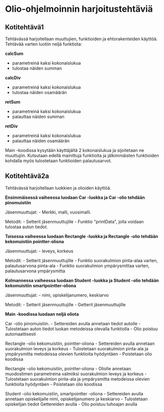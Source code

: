 # Olio-ohjelmoinnin harjoitustehtäviä

## Kotitehtävä1

Tehtävässä harjoitellaan muuttujien, funktioiden ja ehtorakenteiden käyttöä.
Tehtävää varten luotiin neljä funktiota:

**calcSum**

- parametreinä kaksi kokonaislukua
- tulostaa näiden summan

**calcDiv**

- parametreinä kaksi kokonaislukua
- tulostaa näiden osamäärän

**retSum**

- parametreinä kaksi kokonaislukua
- palauttaa näiden summan
    
**retDiv**

- parametreinä kaksi kokonaislukua
- palauttaa näiden osamäärän

Main -koodissa kysytään käyttäjältä 2 kokonaislukua ja sijoitetaan ne muuttujiin.
Kutsutaan edellä mainittuja funktioita ja jälkimmäisten funktioiden kohdalla myös tulostetaan funktioiden palautusarvot.

## Kotitehtävä2a

Tehtävässä harjoitellaan luokkien ja olioiden käyttöä.

**Ensimmäisessä vaiheessa luodaan Car -luokka ja Car -olio tehdään pinomuistiin**

Jäsenmuuttujat:
    - Merkki, malli, vuosimalli.

Metodit:
    - Setterit jäsenmuuttujille
    - Funktio "printData", jolla voidaan tulostaa auton tiedot.

**Toisessa vaiheessa luodaan Rectangle -luokka ja Rectangle -olio tehdään kekomuistiin pointter-oliona**

Jäsenmuuttujat:
    - leveys, korkeus

Metodit:
    - Setterit jäsenmuuttujille
    - Funktio suorakulmion pinta-alaa varten, palautusarvona pinta-ala
    - Funktio suorakulmion ympärysmittaa varten, palautusarvona ympärysmitta

**Kolmannessa vaiheessa luodaan Student -luokka ja Student -olio tehdään kekomuistiin smartpointter-oliona**

Jäsenmuuttujat:
    - nimi, opiskelijanumero, keskiarvo

Metodit:
    - Setterit jäsenmuuttujille
    - Getterit jäsenmuuttujille

**Main -koodissa luodaan neljä oliota**

Car -olio pinomuistiin.
    - Settereiden avulla annetaan tiedot autolle
    - Tulostetaan auton tiedot luokan metodeissa olevalla funktiolla
    - Olio poistuu automaattisesti

Rectangle -olio kekomuistiin, pointter-oliona
    - Settereiden avulla annetaan suorakulmion leveys ja korkeus
    - Tulostetaan suorakulmion pinta-ala ja ympärysmitta metodeissa olevien funktioita hyödyntäen
    - Poistetaan olio koodissa

Rectangle -olio kekomuistiin, pointter-oliona
    - Oliolle annetaan muodostimen parametreina valmiiksi suorakulmion leveys ja korkeus
    - Tulostetaan suorakulmion pinta-ala ja ympärysmitta metodeissa olevien funktioita hyödyntäen
    - Poistetaan olio koodissa

Student -olio kekomuistiin, smartpointter -oliona
    - Settereiden avulla annetaan opiskelijalle nimi, opiskelijanumero ja keskiarvo
    - Tulostetaan opiskelijan tiedot Gettereiden avulla
    - Olio poistuu tuhoajan avulla



